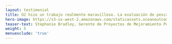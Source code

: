 ```yaml
---
layout: testimonial
title: O2 hizo un trabajo realmente maravilloso. La evaluación de pesca que entregaron fue exactamente lo que necesitábamos y la proporcionaron en un plazo muy corto. ¡No tenemos ninguna recomendación de mejora!
hero-image: https://s3-us-west-2.amazonaws.com/staticassets.oceanoutcomes.org/embedded+photos/testimonials/wwf-testimonial.png
teaser-text: Stephanie Bradley, Gerente de Proyectos de Mejoramiento Pesquero, WWF US
weight: 5
menuexclude: 'true'
---
```

